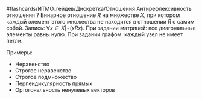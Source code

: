 #flashcards/ИТМО_гейдев/Дискретка/Отношения
Антирефлексивность отношения
?
Бинарное отношение $R$ на множестве $X$, при котором каждый элемент этого множества не находится в отношении $R$ с самим собой.
Запись: $\forall x \in X | \lnot (x R x)$.
При задании матрицей: все диагональные элементы равны нулю.
При задании графом: каждый узел не имеет петли.


Примеры:
 - Неравенство
 - Строгое неравенство
 - Строгое подмножество
 - Перпендикулярность прямых
 - Ортогональность ненулевых векторов
